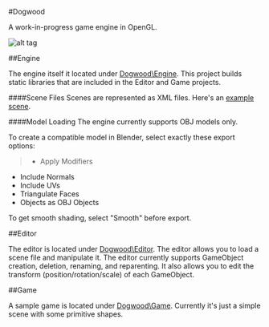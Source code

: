 #Dogwood

A work-in-progress game engine in OpenGL.

![alt tag](https://lh3.googleusercontent.com/-_ihoqiHZ8AI/VJiSiUaLT0I/AAAAAAAAAds/b6AwwFQEhpc/w1274-h685-no/MeshWidgetColors.jpg)

##Engine

The engine itself it located under [Dogwood\Engine](../master/Engine). This project builds static libraries that are included in the Editor and Game projects.

####Scene Files
Scenes are represented as XML files. Here's an [example scene](../master/Game/Assets/Scenes/Scene0.xml).

####Model Loading
The engine currently supports OBJ models only.

To create a compatible model in Blender, select exactly these export options:
> * Apply Modifiers
* Include Normals
* Include UVs
* Triangulate Faces
* Objects as OBJ Objects

To get smooth shading, select "Smooth" before export.


##Editor

The editor is located under [Dogwood\Editor](../master/Editor). The editor allows you to load a scene file and manipulate it. The editor currently supports GameObject creation, deletion, renaming, and reparenting. It also allows you to edit the transform (position/rotation/scale) of each GameObject.


##Game

A sample game is located under [Dogwood\Game](../master/Game). Currently it's just a simple scene with some primitive shapes.
